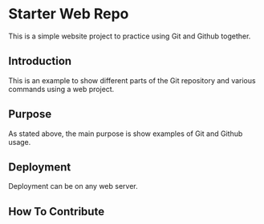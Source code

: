 # Starter Web Repo

This is a simple website project to practice using Git and Github together.

## Introduction

This is an example to show different parts of the Git repository and various commands
using a web project.

## Purpose

As stated above, the main purpose is show examples of Git and Github usage.

## Deployment

Deployment can be on any web server.

## How To Contribute
